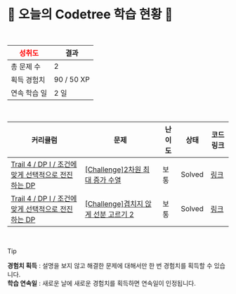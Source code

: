 # 🌲 오늘의 Codetree 학습 현황 🌲

<br />

| <span style="color:red;display:block;text-align:center;"> **성취도**</span> | 결과 |
|---|---|
| 총 문제 수 | 2 |
| 획득 경험치 | 90 / 50 XP |
| 연속 학습 일 | 2 일 |

<br />

|커리큘럼|문제|난이도|상태|코드 링크|
|---|---|---|---|---|
|[Trail 4 / DP I / 조건에 맞게 선택적으로 전진하는 DP](https://https://en.codetree.ai/trail-info/intermediate-low/)|[[Challenge]2차원 최대 증가 수열](https://https://en.codetree.ai/trails/complete/curated-cards/challenge-longest-increasing-sequence-2d/)|보통|Solved|[링크](https://github.com/homedory/codetree-TILs/blob/main/250108/2%EC%B0%A8%EC%9B%90%20%EC%B5%9C%EB%8C%80%20%EC%A6%9D%EA%B0%80%20%EC%88%98%EC%97%B4/longest-increasing-sequence-2d.cpp)|
|[Trail 4 / DP I / 조건에 맞게 선택적으로 전진하는 DP](https://https://en.codetree.ai/trail-info/intermediate-low/)|[[Challenge]겹치지 않게 선분 고르기 2](https://https://en.codetree.ai/trails/complete/curated-cards/challenge-select-segments-without-overlap-2/)|보통|Solved|[링크](https://github.com/homedory/codetree-TILs/blob/main/250108/%EA%B2%B9%EC%B9%98%EC%A7%80%20%EC%95%8A%EA%B2%8C%20%EC%84%A0%EB%B6%84%20%EA%B3%A0%EB%A5%B4%EA%B8%B0%202/select-segments-without-overlap-2.cpp)|


<br />

> [!TIP]
> **경험치 획득** : 설명을 보지 않고 해결한 문제에 대해서만 한 번 경험치를 획득할 수 있습니다.  
> **학습 연속일** : 새로운 날에 새로운 경험치를 획득하면 연속일이 인정됩니다.


